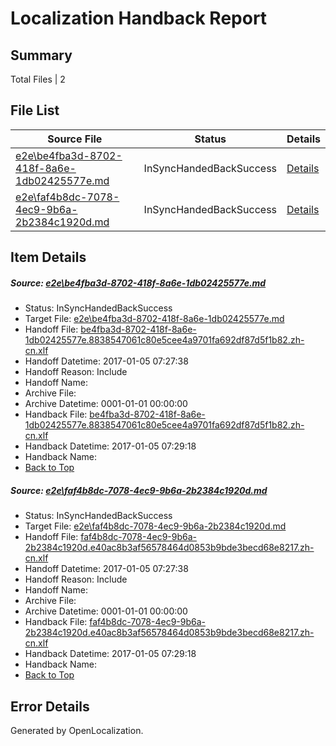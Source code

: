 # <a name='report-top'></a> Localization Handback Report

## Summary
 Total Files | 2

## File List
 Source File | Status | Details 
 ----------- | ------ | ------- 
 [e2e\be4fba3d-8702-418f-8a6e-1db02425577e.md](https://github.com/OpenLocalizationTestOrg/ol-test0/blob/26a7d594f422ff9ef2d163ea2808d9bc4ef11d90/e2e/be4fba3d-8702-418f-8a6e-1db02425577e.md) | InSyncHandedBackSuccess | [Details](#621453bbe0a3476fbec3697d0fd4b42c038b7df71)
 [e2e\faf4b8dc-7078-4ec9-9b6a-2b2384c1920d.md](https://github.com/OpenLocalizationTestOrg/ol-test0/blob/26a7d594f422ff9ef2d163ea2808d9bc4ef11d90/e2e/faf4b8dc-7078-4ec9-9b6a-2b2384c1920d.md) | InSyncHandedBackSuccess | [Details](#8e26eb2c1a4d489599e848bb58d5f737e7a7954e2)

## Item Details
##### <a name='621453bbe0a3476fbec3697d0fd4b42c038b7df71'></a> Source: [e2e\be4fba3d-8702-418f-8a6e-1db02425577e.md](https://github.com/OpenLocalizationTestOrg/ol-test0/blob/26a7d594f422ff9ef2d163ea2808d9bc4ef11d90/e2e/be4fba3d-8702-418f-8a6e-1db02425577e.md)
* Status: InSyncHandedBackSuccess
* Target File: [e2e\be4fba3d-8702-418f-8a6e-1db02425577e.md](https://github.com/OpenLocalizationTestOrg/ol-test0-zhcn/blob/8662d507d1ff6dbbae4ef2a41e7bc0365d74e117/e2e/be4fba3d-8702-418f-8a6e-1db02425577e.md)
* Handoff File: [be4fba3d-8702-418f-8a6e-1db02425577e.8838547061c80e5cee4a9701fa692df87d5f1b82.zh-cn.xlf](https://github.com/OpenLocalizationTestOrg/ol-test0-handoff/blob/a4c72531b0df79b52cc5629e2ba24a07609033ee/ol-handoff/OpenLocalizationTestOrg/ol-test0-zhcn/shujia/ht/be4fba3d-8702-418f-8a6e-1db02425577e.8838547061c80e5cee4a9701fa692df87d5f1b82.zh-cn.xlf)
* Handoff Datetime: 2017-01-05 07:27:38
* Handoff Reason: Include
* Handoff Name: 
* Archive File: 
* Archive Datetime: 0001-01-01 00:00:00
* Handback File: [be4fba3d-8702-418f-8a6e-1db02425577e.8838547061c80e5cee4a9701fa692df87d5f1b82.zh-cn.xlf](https://github.com/OpenLocalizationTestOrg/ol-test0-handback/blob/89483855c5a20ec3766cfefbd875f0a522288cd8/ol-handback/OpenLocalizationTestOrg/ol-test0-zhcn/shujia/ht/be4fba3d-8702-418f-8a6e-1db02425577e.8838547061c80e5cee4a9701fa692df87d5f1b82.zh-cn.xlf)
* Handback Datetime: 2017-01-05 07:29:18
* Handback Name: 
* [Back to Top](#report-top)

##### <a name='8e26eb2c1a4d489599e848bb58d5f737e7a7954e2'></a> Source: [e2e\faf4b8dc-7078-4ec9-9b6a-2b2384c1920d.md](https://github.com/OpenLocalizationTestOrg/ol-test0/blob/26a7d594f422ff9ef2d163ea2808d9bc4ef11d90/e2e/faf4b8dc-7078-4ec9-9b6a-2b2384c1920d.md)
* Status: InSyncHandedBackSuccess
* Target File: [e2e\faf4b8dc-7078-4ec9-9b6a-2b2384c1920d.md](https://github.com/OpenLocalizationTestOrg/ol-test0-zhcn/blob/8662d507d1ff6dbbae4ef2a41e7bc0365d74e117/e2e/faf4b8dc-7078-4ec9-9b6a-2b2384c1920d.md)
* Handoff File: [faf4b8dc-7078-4ec9-9b6a-2b2384c1920d.e40ac8b3af56578464d0853b9bde3becd68e8217.zh-cn.xlf](https://github.com/OpenLocalizationTestOrg/ol-test0-handoff/blob/a4c72531b0df79b52cc5629e2ba24a07609033ee/ol-handoff/OpenLocalizationTestOrg/ol-test0-zhcn/shujia/ht/faf4b8dc-7078-4ec9-9b6a-2b2384c1920d.e40ac8b3af56578464d0853b9bde3becd68e8217.zh-cn.xlf)
* Handoff Datetime: 2017-01-05 07:27:38
* Handoff Reason: Include
* Handoff Name: 
* Archive File: 
* Archive Datetime: 0001-01-01 00:00:00
* Handback File: [faf4b8dc-7078-4ec9-9b6a-2b2384c1920d.e40ac8b3af56578464d0853b9bde3becd68e8217.zh-cn.xlf](https://github.com/OpenLocalizationTestOrg/ol-test0-handback/blob/89483855c5a20ec3766cfefbd875f0a522288cd8/ol-handback/OpenLocalizationTestOrg/ol-test0-zhcn/shujia/ht/faf4b8dc-7078-4ec9-9b6a-2b2384c1920d.e40ac8b3af56578464d0853b9bde3becd68e8217.zh-cn.xlf)
* Handback Datetime: 2017-01-05 07:29:18
* Handback Name: 
* [Back to Top](#report-top)


## Error Details

Generated by OpenLocalization.
